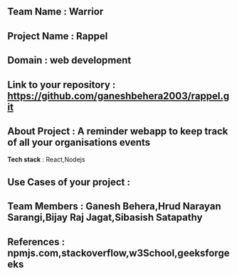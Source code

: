 ## Team Name : Warrior
## Project Name : Rappel


## Domain : web development



## Link to your repository : https://github.com/ganeshbehera2003/rappel.git

## About Project : A reminder webapp to keep track of all your organisations events








**Tech stack** : React,Nodejs

 

## Use Cases of your project : 


## Team Members : Ganesh Behera,Hrud Narayan Sarangi,Bijay Raj Jagat,Sibasish Satapathy


## References : npmjs.com,stackoverflow,w3School,geeksforgeeks
